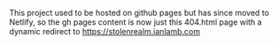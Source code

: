 This project used to be hosted on github pages but has since moved to Netlify, so the gh pages content is now just this 404.html page with a dynamic redirect to https://stolenrealm.ianlamb.com
